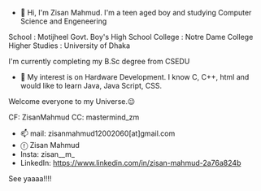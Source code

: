 - 👋 Hi, I'm Zisan Mahmud. I'm a teen aged boy and studying Computer Science and Engeneering

School : Motijheel Govt. Boy's High School
College : Notre Dame College Higher Studies : University of Dhaka

I'm currently completing my B.Sc degree from CSEDU

- 👀 My interest is on Hardware Development. I know C, C++, html and would like to learn Java, Java Script, CSS.

Welcome everyone to my Universe.😉

CF: ZisanMahmud
CC: mastermind_zm

- 📫 mail: zisanmahmud12002060[at]gmail.com
- ⓕ Zisan Mahmud
- Insta: zisan__m_
- LinkedIn: https://www.linkedin.com/in/zisan-mahmud-2a76a824b

See yaaaa!!!!
